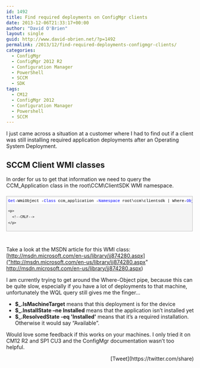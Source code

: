 ```yaml
---
id: 1492
title: Find required deployments on ConfigMgr clients
date: 2013-12-06T21:33:17+00:00
author: "David O'Brien"
layout: single
guid: http://www.david-obrien.net/?p=1492
permalink: /2013/12/find-required-deployments-configmgr-clients/
categories:
  - ConfigMgr
  - ConfigMgr 2012 R2
  - Configuration Manager
  - PowerShell
  - SCCM
  - SDK
tags:
  - CM12
  - ConfigMgr 2012
  - Configuration Manager
  - Powershell
  - SCCM
---
```

I just came across a situation at a customer where I had to find out if a client was still installing required application deployments after an Operating System Deployment.

## SCCM Client WMI classes

In order for us to get that information we need to query the CCM_Application class in the root\CCM\ClientSDK WMI namespace.

<div id="codeSnippetWrapper" style="margin: 20px 0px 10px; padding: 4px; border: 1px solid silver; width: 97.5%; text-align: left; line-height: 12pt; overflow: auto; font-family: 'Courier New', courier, monospace; font-size: 8pt; cursor: text; direction: ltr; max-height: 200px; background-color: #f4f4f4;">
  <div id="codeSnippet" style="padding: 0px; width: 100%; text-align: left; color: black; line-height: 12pt; overflow: visible; font-family: 'Courier New', courier, monospace; font-size: 8pt; direction: ltr; background-color: #f4f4f4;">
    <pre style="margin: 0em; padding: 0px; width: 100%; text-align: left; color: black; line-height: 12pt; overflow: visible; font-family: 'Courier New', courier, monospace; font-size: 8pt; direction: ltr; background-color: white;"><span style="color: #0000ff;">Get</span>-WmiObject -<span style="color: #0000ff;">Class</span> ccm_application -<span style="color: #0000ff;">Namespace</span> root\ccm\clientsdk | Where-<span style="color: #0000ff;">Object</span> {($_.IsMachineTarget) -<span style="color: #0000ff;">and</span> ($_.InstallState -ne <span style="color: #006080;">"Installed"</span>) -<span style="color: #0000ff;">and</span> ($_.ResolvedState -eq <span style="color: #006080;">"Installed"</span>)}</pre>
    
    <p>
      <!--CRLF-->
    </p>
  </div>
</div>

# 

Take a look at the MSDN article for this WMI class: [http://msdn.microsoft.com/en-us/library/jj874280.aspx]("http://msdn.microsoft.com/en-us/library/jj874280.aspx" http://msdn.microsoft.com/en-us/library/jj874280.aspx)

I am currently trying to get around the Where-Object pipe, because this can be quite slow, especially if you have a lot of deployments to that machine, unfortunately the WQL query still gives me the finger…

  * **$_.IsMachineTarget** means that this deployment is for the device
  * **$_.InstallState –ne Installed** means that the application isn’t installed yet
  * **$_.ResolvedState -eq 'Installed'** means that it’s a required installation. Otherwise it would say “Available”.

Would love some feedback if this works on your machines. I only tried it on CM12 R2 and SP1 CU3 and the ConfigMgr documentation wasn’t too helpful. 

<div style="float: right; margin-left: 10px;">
  [Tweet](https://twitter.com/share)
</div>


